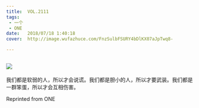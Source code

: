 ```yaml
---
title:	VOL.2111
tags:
 - 一个
 - ONE
date:	2018/07/18 1:40:18
cover:	http://image.wufazhuce.com/FnzSulbFSURY4bDlKX07aJpTwq8-

---
```

![](http://image.wufazhuce.com/FnzSulbFSURY4bDlKX07aJpTwq8-)
---

我们都是软弱的人，所以才会说谎。我们都是胆小的人，所以才要武装。我们都是一群笨蛋，所以才会互相伤害。
 
Reprinted from ONE

